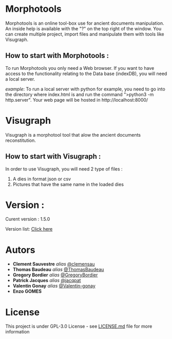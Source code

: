 # Morphotools
Morphotools is an online tool-box use for ancient documents manipulation. An inside help is available with the "?" on the top right of the window.
You can create multiple project, import files and manipulate them with tools like Visugraph.

## How to start with Morphotools :
To run Morphotools you only need a Web browser. If you want to have access to the functionality relating to the Data base (indexDB), you will need a local server.

_example_: To run a local server with python for example, you need to go into the directory where index.html is and run the command ">python3 -m http.server".
Your web page will be hosted in http://localhost:8000/ 



# Visugraph
Visugraph is a morphotool tool that alow the ancient documents reconstitution.


## How to start with Visugraph :
In order to use Visugraph, you will need 2 type of files :
  1. A dies in format json or csv
  2. Pictures that have the same name in the loaded dies



# Version :
Curent version : 1.5.0

Version list: [Click here](https://github.com/ThomasBaudeau/MorphoTools/releases)


# Autors

* **Clement Sauvestre** _alias_ [@clemensau](https://github.com/clemensau)
* **Thomas Baudeau** _alias_ [@ThomasBaudeau](https://github.com/ThomasBaudeau)
* **Gregory Bordier** _alias_ [@GregoryBordier](https://github.com/GregoryBordier)
* **Patrick Jacques** _alias_ [@jacqpat](https://github.com/jacqpat)
* **Valentin Gonay** _alias_ [@Valentin-gonay](https://github.com/Valentin-Gonay)
* **Enzo GOMES**


# License
This project is under GPL-3.0 License - see [LICENSE.md](LICENSE) file for more information


